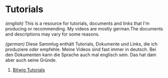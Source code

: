 # Tutorials
_(english)_ 
This is a resource for tutorials, documents and links that I'm producing or recommending.
My videos are mostly german.The documents and descriptions may vary for some reasons.

_(german)_ 
Diese Sammlug enthält Tutorials, Dokumente und Links, die ich produziere oder empfehle.
Meine Videos sind fast immer in deutsch. Bei den Dokumenten kann die Sprache auch mal englisch sein. Das hat dam aber auch seine Gründe.

1. [Bitwig Tutorials](https://github.com/hoergen/Tutorials/tree/master/Bitwig)
